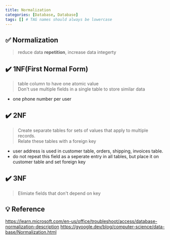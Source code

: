 ```yaml
---
title: Normalization
categories: [Database, Database]
tags: [] # TAG names should always be lowercase
---
```


## ✅ Normalization

> reduce data **repetition**, increase data integerty

## ✔️ 1NF(First Normal Form)

> table column to have one atomic value <br>
> Don't use multiple fields in a single table to store similar data <br>

- one phone number per user

## ✔️ 2NF

> Create separate tables for sets of values that apply to multiple records. <br>
> Relate these tables with a foreign key <br>

- user address is used in customer table, orders, shipping, invoices table.
- do not repeat this field as a seperate entry in all tables, but place it on customer table and set foreign key

## ✔️ 3NF

> Elimiate fields that don't depend on key

## 💡 Reference

<https://learn.microsoft.com/en-us/office/troubleshoot/access/database-normalization-description>
<https://gyoogle.dev/blog/computer-science/data-base/Normalization.html>
